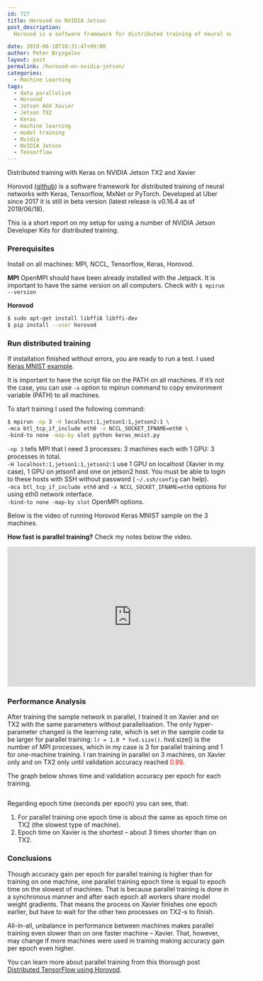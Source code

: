 ```yaml
---
id: 727
title: Horovod on NVIDIA Jetson
post_description:
  Horovod is a software framework for distributed training of neural networks. This is a short report on my setup for using a number of NVIDIA Jetson Developer Kits for distributed training with Tensorflow.

date: 2019-06-18T18:31:47+09:00
author: Peter Bryzgalov
layout: post
permalink: /horovod-on-nvidia-jetson/
categories:
  - Machine Learning
tags:
  - data parallelism
  - Horovod
  - Jetson AGX Xavier
  - Jetson TX2
  - Keras
  - machine learning
  - model training
  - Nvidia
  - NVIDIA Jetson
  - Tensorflow
---
```



<p class="has-medium-font-size">
Distributed training with Keras on NVIDIA Jetson TX2 and Xavier
</p>

Horovod (<a href="https://github.com/horovod/horovod" target="_blank" rel="noopener noreferrer">github</a>) is a software framework for distributed training of neural networks with Keras, Tensorflow, MxNet or PyTorch. Developed at Uber since 2017 it is still in beta version (latest release is v0.16.4 as of 2019/06/18).

This is a short report on my setup for using a number of NVIDIA Jetson Developer Kits for distributed training.

### Prerequisites

Install on all machines: MPI, NCCL, Tensorflow, Keras, Horovod.

**MPI**
OpenMPI should have been already installed with the Jetpack. It is important to have the same version on all computers. Check with `$ mpirun --version`


**Horovod**

```bash
$ sudo apt-get install libffi6 libffi-dev
$ pip install --user horovod
```

### Run distributed training

If installation finished without errors, you are ready to run a test. I used <a rel="noopener noreferrer" href="https://github.com/horovod/horovod/blob/master/examples/keras_mnist.py" target="_blank">Keras MNIST example</a>.

It is important to have the script file on the PATH on all machines. If it&#8217;s not the case, you can use `-x` option to mpirun command to copy environment variable (PATH) to all machines.

To start training I used the following command:

```bash
$ mpirun -np 3 -H localhost:1,jetson1:1,jetson2:1 \
-mca btl_tcp_if_include eth0 -x NCCL_SOCKET_IFNAME=eth0 \
-bind-to none -map-by slot python keras_mnist.py
```

`-np 3` tells MPI that I need 3 processes: 3 machines each with 1 GPU: 3 processes in total.  
`-H localhost:1,jetson1:1,jetson2:1` use 1 GPU on localhost (Xavier in my case), 1 GPU on jetson1 and one on jetson2 host. You must be able to login to these hosts with SSH without password ( `~/.ssh/config` can help).  
`-mca btl_tcp_if_include eth0` and `-x NCCL_SOCKET_IFNAME=eth0` options for using eth0 network interface.  
`-bind-to none -map-by slot` OpenMPI options.


Below is the video of running Horovod Keras MNIST sample on the 3 machines.

**How fast is parallel training?** Check my notes below the video.

<iframe width="560" height="315" src="https://www.youtube.com/embed/WPGue7c2PIU" frameborder="0" allow="accelerometer; autoplay; encrypted-media; gyroscope; picture-in-picture" allowfullscreen></iframe>

### Performance Analysis

After training the sample network in parallel, I trained it on Xavier and on TX2 with the same parameters without parallelisation. The only hyper-parameter changed is the learning rate, which is set in the sample code to be larger for parallel training: `lr = 1.0 * hvd.size()`. hvd.size() is the number of MPI processes, which in my case is 3 for parallel training and 1 for one-machine training. I ran training in parallel on 3 machines, on Xavier only and on TX2 only until validation accuracy reached <span style="color:red">0.99</span>.

The graph below shows time and validation accuracy per epoch for each training.

<img class="scalable" src="{{ site.baseurl }}/wp-content/uploads/2019/06/training_logs-2.png" alt=""  />

Regarding epoch time (seconds per epoch) you can see, that:

  1. For parallel training one epoch time is about the same as epoch time on TX2 (the slowest type of machine).
  2. Epoch time on Xavier is the shortest &ndash; about 3 times shorter than on TX2.

### Conclusions

Though accuracy gain per epoch for parallel training is higher than for training on one machine, one parallel training epoch time is equal to epoch time on the slowest of machines. That is because parallel training is done in a synchronous manner and after each epoch all workers share model weight gradients. That means the process on Xavier finishes one epoch earlier, but have to wait for the other two processes on TX2-s to finish.

All-in-all, unbalance in performance between machines makes parallel training even slower than on one faster machine – Xavier. That, however, may change if more machines were used in training making accuracy gain per epoch even higher.

You can learn more about parallel training from this thorough post <a rel="noopener noreferrer" href="https://towardsdatascience.com/distributed-tensorflow-using-horovod-6d572f8790c4" target="_blank">Distributed TensorFlow using Horovod</a>.